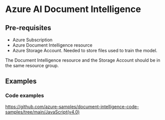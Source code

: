 # Azure AI Document Intelligence
## Pre-requisites
- Azure Subscription
- Azure Document Intelligence resource
- Azure Storage Account. Needed to store files used to train the model.

The Document Intelligence resource and the Storage Account should be in the same resource group.

## Examples
### Code examples
https://github.com/azure-samples/document-intelligence-code-samples/tree/main/JavaScript(v4.0)
